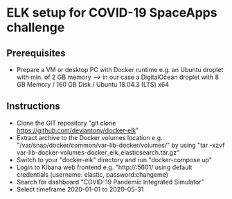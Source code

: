 # ELK setup for COVID-19 SpaceApps challenge

## Prerequisites
- Prepare a VM or desktop PC with Docker runtime e.g. an Ubuntu droplet with min. of 2 GB memory --> in our case a DigitalOcean droplet with 8 GB Memory / 160 GB Disk / Ubuntu 18.04.3 (LTS) x64

## Instructions
- Clone the GIT repository "git clone https://github.com/deviantony/docker-elk"
- Extract archive to the Docker volumes location e.g. "/var/snap/docker/common/var-lib-docker/volumes/" by using "tar -xzvf var-lib-docker-volumes-docker_elk_elasticsearch.tar.gz"
- Switch to your "docker-elk" directory and run "docker-compose up"
- Login to Kibana web frontend e.g. "http://<IP>:5601/ using default credentials (username: elastic, password:changeme)
- Search for dashboard "COVID-19 Pandemic Integrated Simulator"
- Select timeframe 2020-01-01 to 2020-05-31